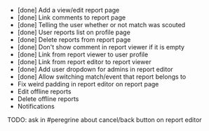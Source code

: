 - [done] Add a view/edit report page
- [done] Link comments to report page
- [done] Telling the user whether or not match was scouted
- [done] User reports list on profile page
- [done] Delete reports from report page
- [done] Don't show comment in report viewer if it is empty
- [done] Link from report viewer to user profile
- [done] Link from report editor to report viewer
- [done] Add user dropdown for admins in report editor
- [done] Allow switching match/event that report belongs to
- Fix weird padding in report editor on report page
- Edit offline reports
- Delete offline reports
- Notifications

TODO: ask in #peregrine about cancel/back button on report editor
